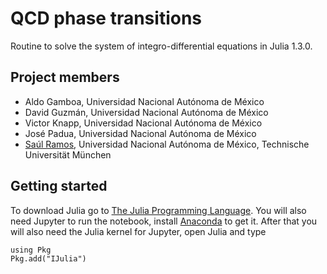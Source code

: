 # QCD phase transitions

Routine to solve the system of integro-differential equations in Julia 1.3.0.

## Project members ##

* Aldo Gamboa, Universidad Nacional Autónoma de México
* David Guzmán, Universidad Nacional Autónoma de México
* Victor Knapp, Universidad Nacional Autónoma de México
* José Padua, Universidad Nacional Autónoma de México
* [Saúl Ramos](https://www.fisica.unam.mx/es/personal.php?id=398), Universidad Nacional Autónoma de México, Technische Universität München


## Getting started ##

To download Julia go to [The Julia Programming Language](https://julialang.org/downloads/). You will also need Jupyter to run the notebook, install [Anaconda](https://www.anaconda.com/distribution/) to get it. After that you will also need the Julia kernel for Jupyter, open Julia and type

```
using Pkg
Pkg.add("IJulia")
```
